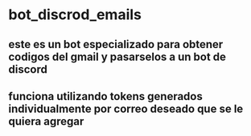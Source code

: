 # bot_discrod_emails
## este es un bot especializado para obtener codigos del gmail y pasarselos a un bot de discord
## funciona utilizando tokens generados individualmente por correo deseado que se le quiera agregar
